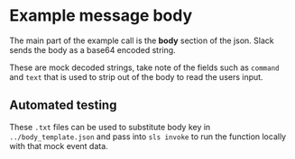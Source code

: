 # Example message body

The main part of the example call is the **body** section of the json. Slack sends the body as a base64 encoded string.

These are mock decoded strings, take note of the fields such as `command` and `text` that is used to strip out of the body to read the users input.

## Automated testing

These `.txt` files can be used to substitute body key in `../body_template.json` and pass into `sls invoke` to run the function locally with that mock event data.